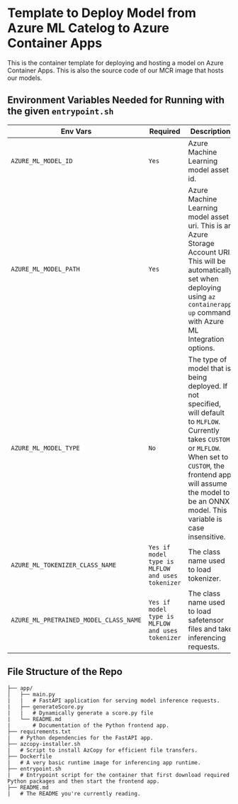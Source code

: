 # Template to Deploy Model from Azure ML Catelog to Azure Container Apps
This is the container template for deploying and hosting a model on Azure Container Apps. This is also the source code of our MCR image that hosts our models.

## Environment Variables Needed for Running with the given `entrypoint.sh`
| Env Vars | Required | Description| Example |
|---|---|---|---|
|`AZURE_ML_MODEL_ID` | `Yes` | Azure Machine Learning model asset id. | `azureml://registries/azureml/models/Phi-4/versions/7` |
|`AZURE_ML_MODEL_PATH` | `Yes` | Azure Machine Learning model asset uri. This is an Azure Storage Account URI. This will be automatically set when deploying using `az containerapp up` command with Azure ML Integration options. | `N/A` |
| `AZURE_ML_MODEL_TYPE` | `No` | The type of model that is being deployed. If not specified, will default to `MLFLOW`. Currently takes `CUSTOM` or `MLFLOW`. When set to `CUSTOM`, the frontend app will assume the model to be an ONNX model. This variable is case insensitive. | `MLFLOW` |
|`AZURE_ML_TOKENIZER_CLASS_NAME` | `Yes if model type is MLFLOW and uses tokenizer` | The class name used to load tokenizer. | `AutoTokenizer` |
| `AZURE_ML_PRETRAINED_MODEL_CLASS_NAME` | `Yes if model type is MLFLOW and uses tokenizer` | The class name used to load safetensor files and take inferencing requests. | `AutoModelForCausalLM` |


## File Structure of the Repo
```
├── app/
│   ├── main.py                
|   |   # FastAPI application for serving model inference requests.
|   ├── generateScore.py
|   |   # Dynamically generate a score.py file
|   └── README.md
|       # Documentation of the Python frontend app.
├── requirements.txt
|   # Python dependencies for the FastAPI app.
├── azcopy-installer.sh
|   # Script to install AzCopy for efficient file transfers.
├── Dockerfile
|   # A very basic runtime image for inferencing app runtime.
├── entrypoint.sh
|   # Entrypoint script for the container that first download required Python packages and then start the frontend app.
├── README.md
|   # The README you're currently reading.
```
